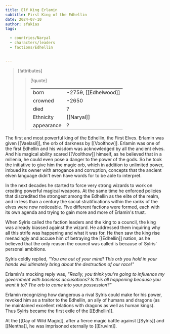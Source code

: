 ```yaml
---
title: Elf King Erlamin
subtitle: First King of the Edhellin
date: 2024-07-10
author: sfakias
tags:

  - countries/Naryal
  - characters/leaders
  - factions/Edhellin


---
```

> [!attributes]
> 
> > [!quote]
> >
> > | | |
> > | --- | --- |
> > | born | -2759, [[Edhelwood]] |
> > | crowned | -2650 |
> > | died | ? |
> > | Ethnicity | [[Naryal]] |
> > | appearance | ? |

The first and most powerful king of the Edhellin, the First Elves. Erlamin was given [[Vaelasil]], the orb of darkness by [[Voolthow]]. Erlamin was one of the first Edhellin and his wisdom was acknowledged by all the ancient elves. And his magical ability scared [[Voolthow]] himself, as he believed that in a millenia, he could even pose a danger to the power of the gods. So he took the initiative to give him the magic orb, which in addition to unlimited power, imbued its owner with arrogance and corruption, concepts that the ancient elven language didn't even have words for to be able to interpret.

In the next decades he started to force very strong wizards to work on creating powerful magical weapons. At the same time he enforced policies that discredited the strongest among the Edhellin as the elite of the realm, and in less than a century the social stratifications within the ranks of the elves were now noticeable. Five different factions were formed, each with its own agenda and trying to gain more and more of Erlamin's trust.

When Sylris called the faction leaders and the king to a council, the king was already biassed against the wizard. He addressed them inquiring why all this strife was happening and what it was for. He then saw the king rise menacingly and accuse him of betraying the [[Edhellin]] nation, as he believed that the only reason the council was called is because of Sylris' personal ambitions.

Sylris coldly replied, _"You are out of your mind! This orb you hold in your hands will ultimately bring about the destruction of our race!"_

Erlamin's mocking reply was, _"Really, you think you're going to influence my government with baseless accusations? Is this all happening because you want it to? The orb to come into your possession?"_

Erlamin recognizing how dangerous a rival Sylris could make for his power, revoked him as a traitor to the Edhellin, an ally of humans and dragons (as he maintained excellent relations with dragons as well as human kings). Thus Sylris became the first exile of the [[Edhellin]].

At the [[Day of Wild Magic]], after a fierce magic battle against [[Sylris]] and [[Nentha]], he was imprisoned eternally to [[Eruvim]].
